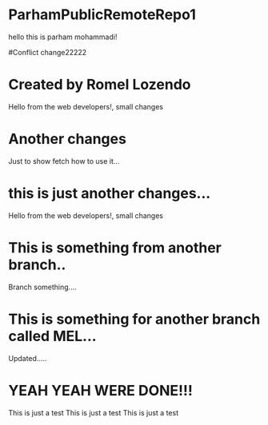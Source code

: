 # ParhamPublicRemoteRepo1
hello this is parham mohammadi!

#Conflict change22222

# Created by Romel Lozendo
Hello from the web developers!, small changes

# Another changes
Just to show fetch how to use it...

# this is just another changes...
Hello from the web developers!, small changes


# This is something from another branch..
Branch something....


# This is something for another branch called MEL...
Updated.....


# YEAH YEAH WERE DONE!!!
This is just a test This is just a test This is just a test
